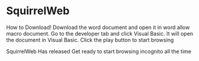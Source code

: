 # SquirrelWeb
How to Download! Download the word document and open it in word allow macro document. Go to the developer tab and click Visual Basic. It will open the document in Visual Basic. Click the play button to start browsing 



SquirrelWeb Has released Get ready to start browsing incognito all the time
